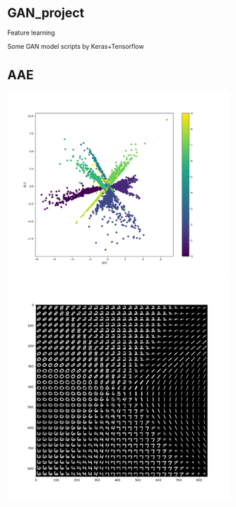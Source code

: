 # GAN_project
Feature learning


Some GAN model scripts by Keras+Tensorflow

# AAE

![image](https://github.com/kent00714/GAN_project/blob/master/AAE/test_feature.png) ![image](https://github.com/kent00714/GAN_project/blob/master/AAE/reconstruction.png)
